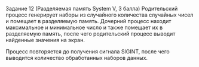 Задание 12 (Разделяемая память System V, 3 балла)
Родительский процесс генерирует наборы из случайного количества
случайных чисел и помещает в разделяемую память.
Дочерний процесс находит максимальное и минимальное число и
также помещает их в разделяемую память, после чего родительский процесс
выводит найденные значения на экран.

Процесс повторяется до получения сигнала SIGINT, после чего
выводится количество обработанных наборов данных.